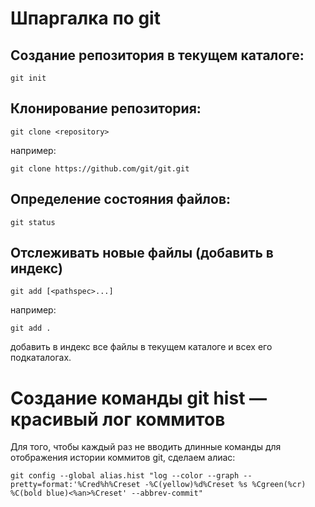 # Шпаргалка по git

## Создание репозитория в текущем каталоге:
```
git init
```
## Клонирование репозитория:
```
git clone <repository>
```
например:
```
git clone https://github.com/git/git.git
```
## Определение состояния файлов:
```
git status
```
## Отслеживать новые файлы (добавить в индекс)
```
git add [<pathspec>...]
```
например:
```
git add .
```
добавить в индекс все файлы в текущем каталоге и всех его подкаталогах.


# Создание команды git hist — красивый лог коммитов
Для того, чтобы каждый раз не вводить длинные команды для отображения истории коммитов git, сделаем алиас:
```
git config --global alias.hist "log --color --graph --pretty=format:'%Cred%h%Creset -%C(yellow)%d%Creset %s %Cgreen(%cr) %C(bold blue)<%an>%Creset' --abbrev-commit"
```
